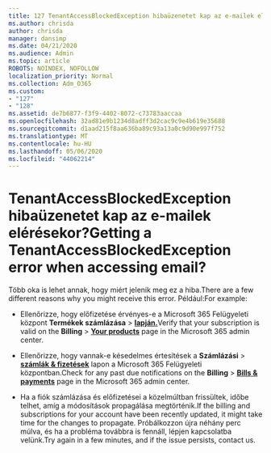 ```yaml
---
title: 127 TenantAccessBlockedException hibaüzenetet kap az e-mailek elérésekor?
ms.author: chrisda
author: chrisda
manager: dansimp
ms.date: 04/21/2020
ms.audience: Admin
ms.topic: article
ROBOTS: NOINDEX, NOFOLLOW
localization_priority: Normal
ms.collection: Adm_O365
ms.custom:
- "127"
- "128"
ms.assetid: de7b6877-f3f9-4402-8072-c73783aaccaa
ms.openlocfilehash: 32ad81e9b1234d8adff3d2cac9c9e4b619e35688
ms.sourcegitcommit: d1aad215f8aa636ba89c93a13a0c9d90e997f752
ms.translationtype: MT
ms.contentlocale: hu-HU
ms.lasthandoff: 05/06/2020
ms.locfileid: "44062214"
---
```

# <a name="getting-a-tenantaccessblockedexception-error-when-accessing-email"></a><span data-ttu-id="1d5c6-102">TenantAccessBlockedException hibaüzenetet kap az e-mailek elérésekor?</span><span class="sxs-lookup"><span data-stu-id="1d5c6-102">Getting a TenantAccessBlockedException error when accessing email?</span></span>

<span data-ttu-id="1d5c6-103">Több oka is lehet annak, hogy miért jelenik meg ez a hiba.</span><span class="sxs-lookup"><span data-stu-id="1d5c6-103">There are a few different reasons why you might receive this error.</span></span> <span data-ttu-id="1d5c6-104">Például:</span><span class="sxs-lookup"><span data-stu-id="1d5c6-104">For example:</span></span>

- <span data-ttu-id="1d5c6-105">Ellenőrizze, hogy előfizetése érvényes-e a Microsoft 365 Felügyeleti központ **Termékek számlázása** \> **[lapján.](https://portal.office.com/adminportal/home#/subscriptions)**</span><span class="sxs-lookup"><span data-stu-id="1d5c6-105">Verify that your subscription is valid on the **Billing** \> **[Your products](https://portal.office.com/adminportal/home#/subscriptions)** page in the Microsoft 365 admin center.</span></span>

- <span data-ttu-id="1d5c6-106">Ellenőrizze, hogy vannak-e késedelmes értesítések a **Számlázási** \> **[számlák & fizetések](https://portal.office.com/adminportal/home#/billoverview)** lapon a Microsoft 365 Felügyeleti központban.</span><span class="sxs-lookup"><span data-stu-id="1d5c6-106">Check for any past due notifications on the **Billing** \> **[Bills & payments](https://portal.office.com/adminportal/home#/billoverview)** page in the Microsoft 365 admin center.</span></span>

- <span data-ttu-id="1d5c6-107">Ha a fiók számlázása és előfizetései a közelmúltban frissültek, időbe telhet, amíg a módosítások propagálása megtörténik.</span><span class="sxs-lookup"><span data-stu-id="1d5c6-107">If the billing and subscriptions for your account have been recently updated, it might take time for the changes to propagate.</span></span> <span data-ttu-id="1d5c6-108">Próbálkozzon újra néhány perc múlva, és ha a probléma továbbra is fennáll, lépjen kapcsolatba velünk.</span><span class="sxs-lookup"><span data-stu-id="1d5c6-108">Try again in a few minutes, and if the issue persists, contact us.</span></span>
